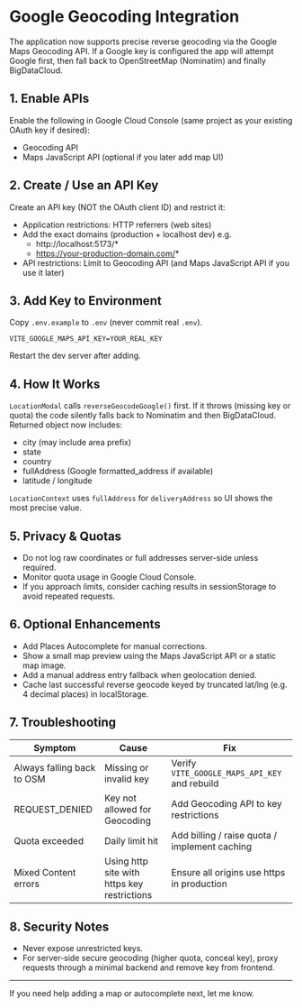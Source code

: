 # Google Geocoding Integration

The application now supports precise reverse geocoding via the Google Maps Geocoding API. If a Google key is configured the app will attempt Google first, then fall back to OpenStreetMap (Nominatim) and finally BigDataCloud.

## 1. Enable APIs
Enable the following in Google Cloud Console (same project as your existing OAuth key if desired):
- Geocoding API
- Maps JavaScript API (optional if you later add map UI)

## 2. Create / Use an API Key
Create an API key (NOT the OAuth client ID) and restrict it:
- Application restrictions: HTTP referrers (web sites)
- Add the exact domains (production + localhost dev) e.g.
  - http://localhost:5173/*
  - https://your-production-domain.com/*
- API restrictions: Limit to Geocoding API (and Maps JavaScript API if you use it later)

## 3. Add Key to Environment
Copy `.env.example` to `.env` (never commit real `.env`).
```
VITE_GOOGLE_MAPS_API_KEY=YOUR_REAL_KEY
```
Restart the dev server after adding.

## 4. How It Works
`LocationModal` calls `reverseGeocodeGoogle()` first. If it throws (missing key or quota) the code silently falls back to Nominatim and then BigDataCloud. Returned object now includes:
- city (may include area prefix)
- state
- country
- fullAddress (Google formatted_address if available)
- latitude / longitude

`LocationContext` uses `fullAddress` for `deliveryAddress` so UI shows the most precise value.

## 5. Privacy & Quotas
- Do not log raw coordinates or full addresses server-side unless required.
- Monitor quota usage in Google Cloud Console.
- If you approach limits, consider caching results in sessionStorage to avoid repeated requests.

## 6. Optional Enhancements
- Add Places Autocomplete for manual corrections.
- Show a small map preview using the Maps JavaScript API or a static map image.
- Add a manual address entry fallback when geolocation denied.
- Cache last successful reverse geocode keyed by truncated lat/lng (e.g. 4 decimal places) in localStorage.

## 7. Troubleshooting
| Symptom | Cause | Fix |
|---------|-------|-----|
| Always falling back to OSM | Missing or invalid key | Verify `VITE_GOOGLE_MAPS_API_KEY` and rebuild |
| REQUEST_DENIED | Key not allowed for Geocoding | Add Geocoding API to key restrictions |
| Quota exceeded | Daily limit hit | Add billing / raise quota / implement caching |
| Mixed Content errors | Using http site with https key restrictions | Ensure all origins use https in production |

## 8. Security Notes
- Never expose unrestricted keys.
- For server-side secure geocoding (higher quota, conceal key), proxy requests through a minimal backend and remove key from frontend.

---
If you need help adding a map or autocomplete next, let me know.
